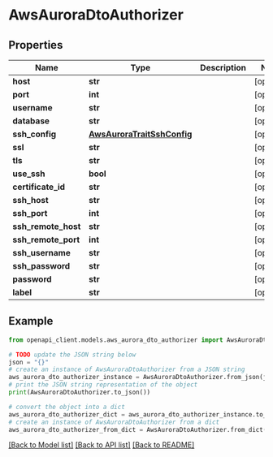 # AwsAuroraDtoAuthorizer


## Properties

Name | Type | Description | Notes
------------ | ------------- | ------------- | -------------
**host** | **str** |  | [optional] 
**port** | **int** |  | [optional] 
**username** | **str** |  | [optional] 
**database** | **str** |  | [optional] 
**ssh_config** | [**AwsAuroraTraitSshConfig**](AwsAuroraTraitSshConfig.md) |  | [optional] 
**ssl** | **str** |  | [optional] 
**tls** | **str** |  | [optional] 
**use_ssh** | **bool** |  | [optional] 
**certificate_id** | **str** |  | [optional] 
**ssh_host** | **str** |  | [optional] 
**ssh_port** | **int** |  | [optional] 
**ssh_remote_host** | **str** |  | [optional] 
**ssh_remote_port** | **int** |  | [optional] 
**ssh_username** | **str** |  | [optional] 
**ssh_password** | **str** |  | [optional] 
**password** | **str** |  | [optional] 
**label** | **str** |  | [optional] 

## Example

```python
from openapi_client.models.aws_aurora_dto_authorizer import AwsAuroraDtoAuthorizer

# TODO update the JSON string below
json = "{}"
# create an instance of AwsAuroraDtoAuthorizer from a JSON string
aws_aurora_dto_authorizer_instance = AwsAuroraDtoAuthorizer.from_json(json)
# print the JSON string representation of the object
print(AwsAuroraDtoAuthorizer.to_json())

# convert the object into a dict
aws_aurora_dto_authorizer_dict = aws_aurora_dto_authorizer_instance.to_dict()
# create an instance of AwsAuroraDtoAuthorizer from a dict
aws_aurora_dto_authorizer_from_dict = AwsAuroraDtoAuthorizer.from_dict(aws_aurora_dto_authorizer_dict)
```
[[Back to Model list]](../README.md#documentation-for-models) [[Back to API list]](../README.md#documentation-for-api-endpoints) [[Back to README]](../README.md)



